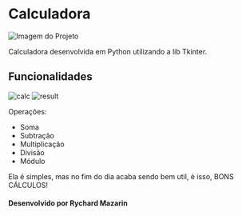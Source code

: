 <h1>Calculadora</h1>

![Imagem do Projeto](https://user-images.githubusercontent.com/98194579/170836312-69195594-8e9f-43dd-af06-5137bce509e6.png)

<p>Calculadora desenvolvida em Python utilizando a lib Tkinter.</p>

<h2>Funcionalidades</h2>

![calc](https://user-images.githubusercontent.com/98194579/170903088-892a0b50-4edd-4eee-8a9a-74f7aab7d951.png)  ![result](https://user-images.githubusercontent.com/98194579/170903100-c595957a-18c1-4d43-a371-f9a52d0214f1.png)

<p>Operações:</p>
<ul>
  <li>Soma</li>
  <li>Subtração</li>
  <li>Multiplicação</li>
  <li>Divisão</li>
  <li>Módulo</li>
</ul>

<p>Ela é simples, mas no fim do dia acaba sendo bem util, é isso, BONS CÁLCULOS!</p>

<h4>Desenvolvido por Rychard Mazarin</h4>


